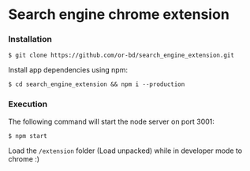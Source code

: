 # Search engine chrome extension  

### Installation

``` 
$ git clone https://github.com/or-bd/search_engine_extension.git
```

Install app dependencies using npm:

``` 
$ cd search_engine_extension && npm i --production
```

### Execution

The following command will start the node server on port 3001:

``` 
$ npm start
```

Load the `/extension` folder (Load unpacked) while in developer mode to chrome :)
